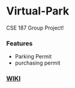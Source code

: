 # Virtual-Park
CSE 187 Group Project!

### Features
- Parking Permit
- purchasing permit

### [WIKI](https://github.com/CSE187-W25-Group08/virtual-park/wiki)
